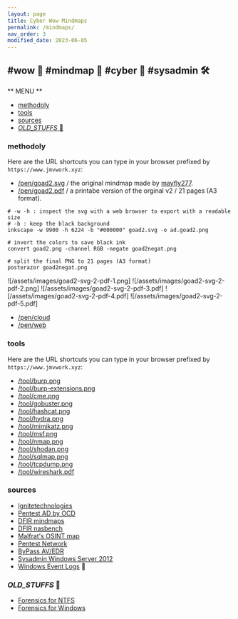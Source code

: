 ```yaml
---
layout: page
title: Cyber Wow Mindmaps
permalink: /mindmaps/
nav_order: 3
modified_date: 2023-06-05
---
```


## <a name='wowmindmapcybersysadmin'></a> #wow 👀 #mindmap 🧠 #cyber 🔫 #sysadmin 🛠️

** MENU **

<!-- vscode-markdown-toc -->
* [methodoly](#methodoly)
* [tools](#tools)
* [sources](#sources)
* [_OLD_STUFFS_ 🥱](#OLD_STUFFS_)

<!-- vscode-markdown-toc-config
	numbering=false
	autoSave=true
	/vscode-markdown-toc-config -->
<!-- /vscode-markdown-toc -->

### <a name='methodoly'></a>methodoly

Here are the URL shortcuts you can type in your browser prefixed by ```https://www.jmvwork.xyz```:

* [/pen/goad2.svg](/pen/goad2.svg) / the original mindmap made by [mayfly277](mayfly277.github.io).
* [/pen/goad2.pdf](/pen/goad2.pdf) / a printabe version of the orginal v2 / 21 pages (A3 format).
```
# -w -h : inspect the svg with a web browser to export with a readable size 
# -b : keep the black background
inkscape -w 9900 -h 6224 -b "#000000" goad2.svg -o ad.goad2.png

# invert the colors to save black ink
convert goad2.png -channel RGB -negate goad2negat.png

# split the final PNG to 21 pages (A3 format)  
posterazor goad2negat.png
```
![/assets/images/goad2-svg-2-pdf-1.png]
![/assets/images/goad2-svg-2-pdf-2.png]
![/assets/images/goad2-svg-2-pdf-3.pdf]
![/assets/images/goad2-svg-2-pdf-4.pdf]
![/assets/images/goad2-svg-2-pdf-5.pdf]


* [/pen/cloud](/pen/cloud)
* [/pen/web](/pen/web)

### <a name='tools'></a>tools 

Here are the URL shortcuts you can type in your browser prefixed by ```https://www.jmvwork.xyz```:

* [/tool/burp.png](/tool/cme.png)
* [/tool/burp-extensions.png](/tool/cme.png)
* [/tool/cme.png](/tool/cme.png)
* [/tool/gobuster.png](/tool/gobuster.png)
* [/tool/hashcat.png](/tool/hashcat.png)
* [/tool/hydra.png](/tool/hydra.png)
* [/tool/mimikatz.png](/tool/mimikatz.png)
* [/tool/msf.png](/tool/msf.png)
* [/tool/nmap.png](/tool/nmap.png)
* [/tool/shodan.png](/tool/shodan.png)
* [/tool/sqlmap.png](/tool/sqlmap.png)
* [/tool/tcpdump.png](/tool/tcpdump.png)
* [/tool/wireshark.pdf](/tool//wireshark.pdf)

### <a name='sources'></a>sources

* [Ignitetechnologies](https://github.com/Ignitetechnologies/Mindmap)
* [Pentest AD by OCD](https://orange-cyberdefense.github.io/ocd-mindmaps/)
* [DFIR mindmaps](https://github.com/AndrewRathbun/DFIRMindMaps)
* [DFIR nasbench](https://github.com/nasbench/MindMaps)
* [Malfrat's OSINT map](https://map.malfrats.industries/)
* [Pentest Network](https://github.com/c4s73r/NetworkNightmare)
* [ByPass AV/EDR](https://github.com/CMEPW/BypassAV)
* [Sysadmin Windows Server 2012](https://xmind.app/m/eZ7i/)
* [Windows Event Logs](https://github.com/mdecrevoisier/Microsoft-eventlog-mindmap) 📃

### <a name='OLD_STUFFS_'></a>_OLD_STUFFS_ 🥱

* [Forensics for NTFS](/mindmaps/svg/win-for-ntfs.svg)
* [Forensics for Windows](/mindmaps/svg/win-for-invest-roadmap.svg)